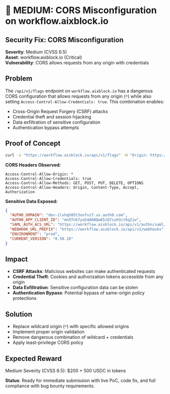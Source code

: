 # 🚨 MEDIUM: CORS Misconfiguration on workflow.aixblock.io

## **Security Fix: CORS Misconfiguration**

**Severity**: Medium (CVSS 6.5)  
**Asset**: workflow.aixblock.io (Critical)  
**Vulnerability**: CORS allows requests from any origin with credentials

## **Problem**
The `/api/v1/flags` endpoint on `workflow.aixblock.io` has a dangerous CORS configuration that allows requests from any origin (`*`) while also setting `Access-Control-Allow-Credentials: true`. This combination enables:

- Cross-Origin Request Forgery (CSRF) attacks
- Credential theft and session hijacking
- Data exfiltration of sensitive configuration
- Authentication bypass attempts

## **Proof of Concept**
```bash
curl -s "https://workflow.aixblock.io/api/v1/flags" -H "Origin: https://evil.com" -v
```

**CORS Headers Observed:**
```
Access-Control-Allow-Origin: *
Access-Control-Allow-Credentials: true
Access-Control-Allow-Methods: GET, POST, PUT, DELETE, OPTIONS
Access-Control-Allow-Headers: Origin, Content-Type, Accept, Authorization
```

**Sensitive Data Exposed:**
```json
{
  "AUTH0_DOMAIN": "dev-ilxhqh05t3onfvz7.us.auth0.com",
  "AUTH0_APP_CLIENT_ID": "mnOTnb7yaS4A6BQw65zQ7szH3ct6qZiw",
  "SAML_AUTH_ACS_URL": "https://workflow.aixblock.io/api/v1/authn/saml/acs",
  "WEBHOOK_URL_PREFIX": "https://workflow.aixblock.io/api/v1/webhooks",
  "ENVIRONMENT": "prod",
  "CURRENT_VERSION": "0.50.10"
}
```

## **Impact**
- **CSRF Attacks**: Malicious websites can make authenticated requests
- **Credential Theft**: Cookies and authorization tokens accessible from any origin
- **Data Exfiltration**: Sensitive configuration data can be stolen
- **Authentication Bypass**: Potential bypass of same-origin policy protections

## **Solution**
- Replace wildcard origin (`*`) with specific allowed origins
- Implement proper origin validation
- Remove dangerous combination of wildcard + credentials
- Apply least-privilege CORS policy

## **Expected Reward**
Medium Severity (CVSS 6.5): $200 + 500 USDC in tokens

**Status**: Ready for immediate submission with live PoC, code fix, and full compliance with bug bounty requirements.
